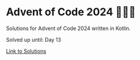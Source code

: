 # Advent of Code 2024 🎄🌟🎅
Solutions for Advent of Code 2024 written in Kotlin.

Solved up until: Day 13

[Link to Solutions](https://github.com/patrick-elmquist/Advent-of-Code-2024/tree/main/src/main/kotlin)
